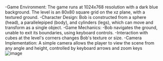 -Game Environment: The game runs at 1024x768 resolution with a dark blue background. The level is an 80x80 square grid on the xz plane, with a textured ground.
-Character Design: Bob is constructed from a sphere (head), a parallelepiped (body), and cylinders (legs), which can move and transform as a single object.
-Game Mechanics: -Bob navigates the ground, unable to exit its boundaries, using keyboard controls.
                 -Interaction with cubes at the level's corners changes Bob's texture or size.
-Camera Implementation: A simple camera allows the player to view the scene from any angle and height, controlled by keyboard arrows and zoom keys
![image](https://github.com/KLamaniakou/3D-Game-Unity/assets/115186022/f37c23a3-8769-4e71-ac0d-c4061605e595)
